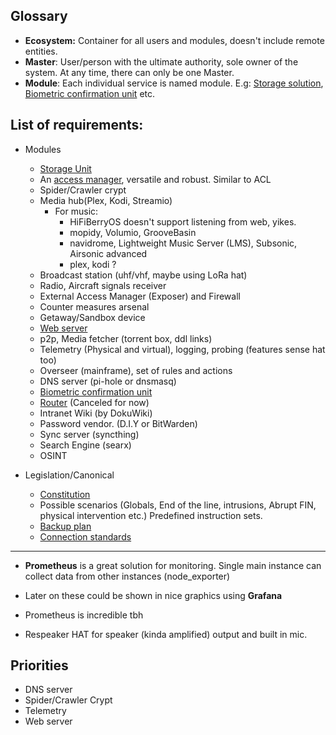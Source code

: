 ## Glossary
- <a name="ecosystem"></a> **Ecosystem:** Container for all users and modules, doesn't include remote entities.  
- <a name="master"></a> **Master**: User/person with the ultimate authority, sole owner of the system. At any time, there can only be one Master.
- <a name="module"></a> **Module**: Each individual service is named module. E.g: [Storage solution](/storage/storage.md), [Biometric confirmation unit](/biometric-confirmation-unit/biometric-confirmation-unit.md) etc.

## List of requirements:
- Modules
    - [Storage Unit](/storage/storage.md)
    - An [access manager](/access-base/access-base.md), versatile and robust. Similar to ACL
    - Spider/Crawler crypt
    - Media hub(Plex, Kodi, Streamio)
        - For music: 
            - HiFiBerryOS doesn't support listening from web, yikes.
            - mopidy, Volumio, GrooveBasin
            - navidrome, Lightweight Music Server (LMS), Subsonic, Airsonic advanced
            - plex, kodi ?
    - Broadcast station (uhf/vhf, maybe using LoRa hat)  
    - Radio, Aircraft signals receiver  
    - External Access Manager (Exposer) and Firewall
    - Counter measures arsenal
    - Getaway/Sandbox device
    - [Web server](/web-server/web-server.md)
    - p2p, Media fetcher (torrent box, ddl links)
    - Telemetry (Physical and virtual), logging, probing (features sense hat too)
    - Overseer (mainframe), set of rules and actions 
    - DNS server (pi-hole or dnsmasq)
    - [Biometric confirmation unit](/biometric-confirmation-unit/biometric-confirmation-unit.md)
    - [Router](/router/router.md) (Canceled for now)
    - Intranet Wiki (by DokuWiki)
    - Password vendor. (D.I.Y or BitWarden)
    - Sync server (syncthing)
    - Search Engine (searx)
    - OSINT

- Legislation/Canonical
    - [Constitution](/constitution/constitution.md)
    - Possible scenarios (Globals, End of the line, intrusions, Abrupt FIN, physical intervention etc.) Predefined instruction sets.
    - [Backup plan](/backup-plan/backup-plan.md)
    - [Connection standards](/connection-standards/connection-standards.md)

---

- **Prometheus** is a great solution for monitoring. Single main instance can collect data from other instances (node_exporter)
- Later on these could be shown in nice graphics using **Grafana**
- Prometheus is incredible tbh


- Respeaker HAT for speaker (kinda amplified) output and built in mic.



## Priorities
- DNS server
- Spider/Crawler Crypt
- Telemetry
- Web server
